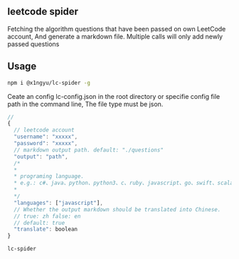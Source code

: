 ## leetcode spider

Fetching the algorithm questions that have been passed on own LeetCode account,
And generate a markdown file. Multiple calls will only add newly passed questions

## Usage

```bash
npm i @x1ngyu/lc-spider -g
```

Ceate an config lc-config.json in the root directory or specifie config file path in the command line, The file type must be json.

```js
//
{
  // leetcode account
  "username": "xxxxx",
  "password": "xxxxx",
  // markdown output path. default: "./questions"
  "output": "path",
  /*
  *
  * programing language.
  * e.g.: c#、java、python、python3、c、ruby、javascript、go、swift、scala、kotlin
  *
  */
  "languages": ["javascript"],
  // Whether the output markdown should be translated into Chinese.
  // true: zh false: en
  // default: true
  "translate": boolean
}
```

```bash
lc-spider
```
